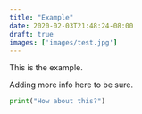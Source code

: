 ```yaml
---
title: "Example"
date: 2020-02-03T21:48:24-08:00
draft: true
images: ['images/test.jpg']
---
```


This is the example.

Adding more info here to be sure.

```py
print("How about this?")
```
